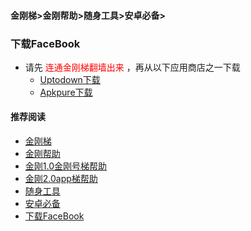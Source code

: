 #### 金刚梯>金刚帮助>随身工具>安卓必备>
### 下载FaceBook

- 请先<font color="Red"> 连通金刚梯翻墙出来 </font>，再从以下应用商店之一下载
  - [Uptodown下载](https://facebook.cn.uptodown.com/android/download)
  - [Apkpure下载]()

#### 推荐阅读

- [金刚梯](https://github.com/a2zitpro/web/blob/master/dlb.md)
- [金刚帮助](https://github.com/a2zitpro/web/blob/master/list_helpkkvpn.md)
- [金刚1.0金刚号梯帮助](https://github.com/a2zitpro/web/blob/master/list_helpkkvpn1.0.md)
- [金刚2.0app梯帮助](https://github.com/a2zitpro/web/blob/master/list_helpkkvpn2.0.md)
- [随身工具](https://github.com/a2zitpro/web/blob/master/list_carryontools.md)
- [安卓必备](https://github.com/a2zitpro/web/blob/master/greenhandtools.md)
- [下载FaceBook](https://github.com/a2zitpro/web/blob/master/downloadfacebookapp_b.md)


